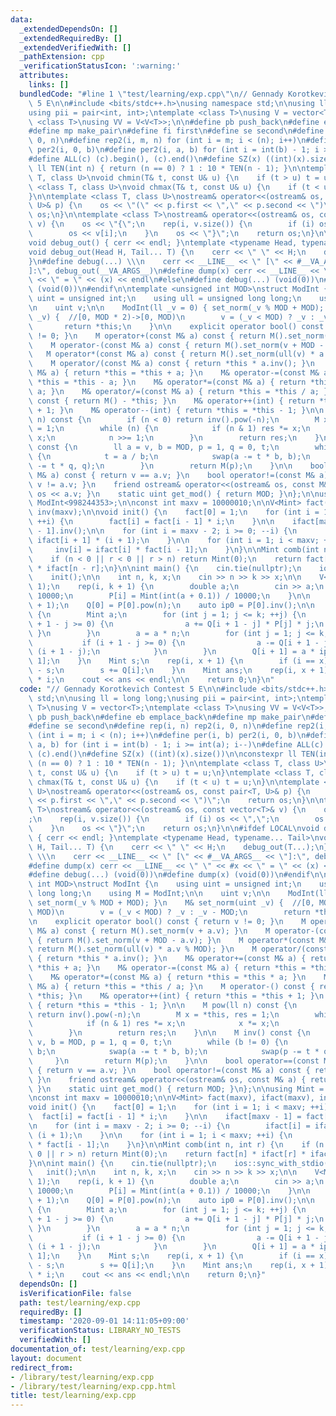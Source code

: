 ```yaml
---
data:
  _extendedDependsOn: []
  _extendedRequiredBy: []
  _extendedVerifiedWith: []
  _pathExtension: cpp
  _verificationStatusIcon: ':warning:'
  attributes:
    links: []
  bundledCode: "#line 1 \"test/learning/exp.cpp\"\n// Gennady Korotkevich Contest\
    \ 5 E\n\n#include <bits/stdc++.h>\nusing namespace std;\n\nusing ll = long long;\n\
    using pii = pair<int, int>;\ntemplate <class T>\nusing V = vector<T>;\ntemplate\
    \ <class T>\nusing VV = V<V<T>>;\n\n#define pb push_back\n#define eb emplace_back\n\
    #define mp make_pair\n#define fi first\n#define se second\n#define rep(i, n) rep2(i,\
    \ 0, n)\n#define rep2(i, m, n) for (int i = m; i < (n); i++)\n#define per(i, b)\
    \ per2(i, 0, b)\n#define per2(i, a, b) for (int i = int(b) - 1; i >= int(a); i--)\n\
    #define ALL(c) (c).begin(), (c).end()\n#define SZ(x) ((int)(x).size())\n\nconstexpr\
    \ ll TEN(int n) { return (n == 0) ? 1 : 10 * TEN(n - 1); }\n\ntemplate <class\
    \ T, class U>\nvoid chmin(T& t, const U& u) {\n    if (t > u) t = u;\n}\ntemplate\
    \ <class T, class U>\nvoid chmax(T& t, const U& u) {\n    if (t < u) t = u;\n\
    }\n\ntemplate <class T, class U>\nostream& operator<<(ostream& os, const pair<T,\
    \ U>& p) {\n    os << \"(\" << p.first << \",\" << p.second << \")\";\n    return\
    \ os;\n}\n\ntemplate <class T>\nostream& operator<<(ostream& os, const vector<T>&\
    \ v) {\n    os << \"{\";\n    rep(i, v.size()) {\n        if (i) os << \",\";\n\
    \        os << v[i];\n    }\n    os << \"}\";\n    return os;\n}\n\n#ifdef LOCAL\n\
    void debug_out() { cerr << endl; }\ntemplate <typename Head, typename... Tail>\n\
    void debug_out(Head H, Tail... T) {\n    cerr << \" \" << H;\n    debug_out(T...);\n\
    }\n#define debug(...) \\\n    cerr << __LINE__ << \" [\" << #__VA_ARGS__ << \"\
    ]:\", debug_out(__VA_ARGS__)\n#define dump(x) cerr << __LINE__ << \" \" << #x\
    \ << \" = \" << (x) << endl\n#else\n#define debug(...) (void(0))\n#define dump(x)\
    \ (void(0))\n#endif\n\ntemplate <unsigned int MOD>\nstruct ModInt {\n    using\
    \ uint = unsigned int;\n    using ull = unsigned long long;\n    using M = ModInt;\n\
    \n    uint v;\n\n    ModInt(ll _v = 0) { set_norm(_v % MOD + MOD); }\n    M& set_norm(uint\
    \ _v) {  //[0, MOD * 2)->[0, MOD)\n        v = (_v < MOD) ? _v : _v - MOD;\n \
    \       return *this;\n    }\n\n    explicit operator bool() const { return v\
    \ != 0; }\n    M operator+(const M& a) const { return M().set_norm(v + a.v); }\n\
    \    M operator-(const M& a) const { return M().set_norm(v + MOD - a.v); }\n \
    \   M operator*(const M& a) const { return M().set_norm(ull(v) * a.v % MOD); }\n\
    \    M operator/(const M& a) const { return *this * a.inv(); }\n    M& operator+=(const\
    \ M& a) { return *this = *this + a; }\n    M& operator-=(const M& a) { return\
    \ *this = *this - a; }\n    M& operator*=(const M& a) { return *this = *this *\
    \ a; }\n    M& operator/=(const M& a) { return *this = *this / a; }\n    M operator-()\
    \ const { return M() - *this; }\n    M& operator++(int) { return *this = *this\
    \ + 1; }\n    M& operator--(int) { return *this = *this - 1; }\n\n    M pow(ll\
    \ n) const {\n        if (n < 0) return inv().pow(-n);\n        M x = *this, res\
    \ = 1;\n        while (n) {\n            if (n & 1) res *= x;\n            x *=\
    \ x;\n            n >>= 1;\n        }\n        return res;\n    }\n\n    M inv()\
    \ const {\n        ll a = v, b = MOD, p = 1, q = 0, t;\n        while (b != 0)\
    \ {\n            t = a / b;\n            swap(a -= t * b, b);\n            swap(p\
    \ -= t * q, q);\n        }\n        return M(p);\n    }\n\n    bool operator==(const\
    \ M& a) const { return v == a.v; }\n    bool operator!=(const M& a) const { return\
    \ v != a.v; }\n    friend ostream& operator<<(ostream& os, const M& a) { return\
    \ os << a.v; }\n    static uint get_mod() { return MOD; }\n};\n\nusing Mint =\
    \ ModInt<998244353>;\n\nconst int maxv = 10000010;\n\nV<Mint> fact(maxv), ifact(maxv),\
    \ inv(maxv);\n\nvoid init() {\n    fact[0] = 1;\n    for (int i = 1; i < maxv;\
    \ ++i) {\n        fact[i] = fact[i - 1] * i;\n    }\n\n    ifact[maxv - 1] = fact[maxv\
    \ - 1].inv();\n\n    for (int i = maxv - 2; i >= 0; --i) {\n        ifact[i] =\
    \ ifact[i + 1] * (i + 1);\n    }\n\n    for (int i = 1; i < maxv; ++i) {\n   \
    \     inv[i] = ifact[i] * fact[i - 1];\n    }\n}\n\nMint comb(int n, int r) {\n\
    \    if (n < 0 || r < 0 || r > n) return Mint(0);\n    return fact[n] * ifact[r]\
    \ * ifact[n - r];\n}\n\nint main() {\n    cin.tie(nullptr);\n    ios::sync_with_stdio(false);\n\
    \    init();\n\n    int n, k, x;\n    cin >> n >> k >> x;\n\n    V<Mint> P(k +\
    \ 1);\n    rep(i, k + 1) {\n        double a;\n        cin >> a;\n        a *=\
    \ 10000;\n        P[i] = Mint(int(a + 0.1)) / 10000;\n    }\n\n    V<Mint> Q(x\
    \ + 1);\n    Q[0] = P[0].pow(n);\n    auto ip0 = P[0].inv();\n\n    rep(i, x)\
    \ {\n        Mint a;\n        for (int j = 1; j <= k; ++j) {\n            if (i\
    \ + 1 - j >= 0) {\n                a += Q[i + 1 - j] * P[j] * j;\n           \
    \ }\n        }\n        a = a * n;\n        for (int j = 1; j <= k; ++j) {\n \
    \           if (i + 1 - j >= 0) {\n                a -= Q[i + 1 - j] * P[j] *\
    \ (i + 1 - j);\n            }\n        }\n        Q[i + 1] = a * ip0 * inv[i +\
    \ 1];\n    }\n    Mint s;\n    rep(i, x + 1) {\n        if (i == x) Q[i] = Mint(1)\
    \ - s;\n        s += Q[i];\n    }\n    Mint ans;\n    rep(i, x + 1) ans += Q[i]\
    \ * i;\n    cout << ans << endl;\n\n    return 0;\n}\n"
  code: "// Gennady Korotkevich Contest 5 E\n\n#include <bits/stdc++.h>\nusing namespace\
    \ std;\n\nusing ll = long long;\nusing pii = pair<int, int>;\ntemplate <class\
    \ T>\nusing V = vector<T>;\ntemplate <class T>\nusing VV = V<V<T>>;\n\n#define\
    \ pb push_back\n#define eb emplace_back\n#define mp make_pair\n#define fi first\n\
    #define se second\n#define rep(i, n) rep2(i, 0, n)\n#define rep2(i, m, n) for\
    \ (int i = m; i < (n); i++)\n#define per(i, b) per2(i, 0, b)\n#define per2(i,\
    \ a, b) for (int i = int(b) - 1; i >= int(a); i--)\n#define ALL(c) (c).begin(),\
    \ (c).end()\n#define SZ(x) ((int)(x).size())\n\nconstexpr ll TEN(int n) { return\
    \ (n == 0) ? 1 : 10 * TEN(n - 1); }\n\ntemplate <class T, class U>\nvoid chmin(T&\
    \ t, const U& u) {\n    if (t > u) t = u;\n}\ntemplate <class T, class U>\nvoid\
    \ chmax(T& t, const U& u) {\n    if (t < u) t = u;\n}\n\ntemplate <class T, class\
    \ U>\nostream& operator<<(ostream& os, const pair<T, U>& p) {\n    os << \"(\"\
    \ << p.first << \",\" << p.second << \")\";\n    return os;\n}\n\ntemplate <class\
    \ T>\nostream& operator<<(ostream& os, const vector<T>& v) {\n    os << \"{\"\
    ;\n    rep(i, v.size()) {\n        if (i) os << \",\";\n        os << v[i];\n\
    \    }\n    os << \"}\";\n    return os;\n}\n\n#ifdef LOCAL\nvoid debug_out()\
    \ { cerr << endl; }\ntemplate <typename Head, typename... Tail>\nvoid debug_out(Head\
    \ H, Tail... T) {\n    cerr << \" \" << H;\n    debug_out(T...);\n}\n#define debug(...)\
    \ \\\n    cerr << __LINE__ << \" [\" << #__VA_ARGS__ << \"]:\", debug_out(__VA_ARGS__)\n\
    #define dump(x) cerr << __LINE__ << \" \" << #x << \" = \" << (x) << endl\n#else\n\
    #define debug(...) (void(0))\n#define dump(x) (void(0))\n#endif\n\ntemplate <unsigned\
    \ int MOD>\nstruct ModInt {\n    using uint = unsigned int;\n    using ull = unsigned\
    \ long long;\n    using M = ModInt;\n\n    uint v;\n\n    ModInt(ll _v = 0) {\
    \ set_norm(_v % MOD + MOD); }\n    M& set_norm(uint _v) {  //[0, MOD * 2)->[0,\
    \ MOD)\n        v = (_v < MOD) ? _v : _v - MOD;\n        return *this;\n    }\n\
    \n    explicit operator bool() const { return v != 0; }\n    M operator+(const\
    \ M& a) const { return M().set_norm(v + a.v); }\n    M operator-(const M& a) const\
    \ { return M().set_norm(v + MOD - a.v); }\n    M operator*(const M& a) const {\
    \ return M().set_norm(ull(v) * a.v % MOD); }\n    M operator/(const M& a) const\
    \ { return *this * a.inv(); }\n    M& operator+=(const M& a) { return *this =\
    \ *this + a; }\n    M& operator-=(const M& a) { return *this = *this - a; }\n\
    \    M& operator*=(const M& a) { return *this = *this * a; }\n    M& operator/=(const\
    \ M& a) { return *this = *this / a; }\n    M operator-() const { return M() -\
    \ *this; }\n    M& operator++(int) { return *this = *this + 1; }\n    M& operator--(int)\
    \ { return *this = *this - 1; }\n\n    M pow(ll n) const {\n        if (n < 0)\
    \ return inv().pow(-n);\n        M x = *this, res = 1;\n        while (n) {\n\
    \            if (n & 1) res *= x;\n            x *= x;\n            n >>= 1;\n\
    \        }\n        return res;\n    }\n\n    M inv() const {\n        ll a =\
    \ v, b = MOD, p = 1, q = 0, t;\n        while (b != 0) {\n            t = a /\
    \ b;\n            swap(a -= t * b, b);\n            swap(p -= t * q, q);\n   \
    \     }\n        return M(p);\n    }\n\n    bool operator==(const M& a) const\
    \ { return v == a.v; }\n    bool operator!=(const M& a) const { return v != a.v;\
    \ }\n    friend ostream& operator<<(ostream& os, const M& a) { return os << a.v;\
    \ }\n    static uint get_mod() { return MOD; }\n};\n\nusing Mint = ModInt<998244353>;\n\
    \nconst int maxv = 10000010;\n\nV<Mint> fact(maxv), ifact(maxv), inv(maxv);\n\n\
    void init() {\n    fact[0] = 1;\n    for (int i = 1; i < maxv; ++i) {\n      \
    \  fact[i] = fact[i - 1] * i;\n    }\n\n    ifact[maxv - 1] = fact[maxv - 1].inv();\n\
    \n    for (int i = maxv - 2; i >= 0; --i) {\n        ifact[i] = ifact[i + 1] *\
    \ (i + 1);\n    }\n\n    for (int i = 1; i < maxv; ++i) {\n        inv[i] = ifact[i]\
    \ * fact[i - 1];\n    }\n}\n\nMint comb(int n, int r) {\n    if (n < 0 || r <\
    \ 0 || r > n) return Mint(0);\n    return fact[n] * ifact[r] * ifact[n - r];\n\
    }\n\nint main() {\n    cin.tie(nullptr);\n    ios::sync_with_stdio(false);\n \
    \   init();\n\n    int n, k, x;\n    cin >> n >> k >> x;\n\n    V<Mint> P(k +\
    \ 1);\n    rep(i, k + 1) {\n        double a;\n        cin >> a;\n        a *=\
    \ 10000;\n        P[i] = Mint(int(a + 0.1)) / 10000;\n    }\n\n    V<Mint> Q(x\
    \ + 1);\n    Q[0] = P[0].pow(n);\n    auto ip0 = P[0].inv();\n\n    rep(i, x)\
    \ {\n        Mint a;\n        for (int j = 1; j <= k; ++j) {\n            if (i\
    \ + 1 - j >= 0) {\n                a += Q[i + 1 - j] * P[j] * j;\n           \
    \ }\n        }\n        a = a * n;\n        for (int j = 1; j <= k; ++j) {\n \
    \           if (i + 1 - j >= 0) {\n                a -= Q[i + 1 - j] * P[j] *\
    \ (i + 1 - j);\n            }\n        }\n        Q[i + 1] = a * ip0 * inv[i +\
    \ 1];\n    }\n    Mint s;\n    rep(i, x + 1) {\n        if (i == x) Q[i] = Mint(1)\
    \ - s;\n        s += Q[i];\n    }\n    Mint ans;\n    rep(i, x + 1) ans += Q[i]\
    \ * i;\n    cout << ans << endl;\n\n    return 0;\n}"
  dependsOn: []
  isVerificationFile: false
  path: test/learning/exp.cpp
  requiredBy: []
  timestamp: '2020-09-01 14:11:05+09:00'
  verificationStatus: LIBRARY_NO_TESTS
  verifiedWith: []
documentation_of: test/learning/exp.cpp
layout: document
redirect_from:
- /library/test/learning/exp.cpp
- /library/test/learning/exp.cpp.html
title: test/learning/exp.cpp
---
```


